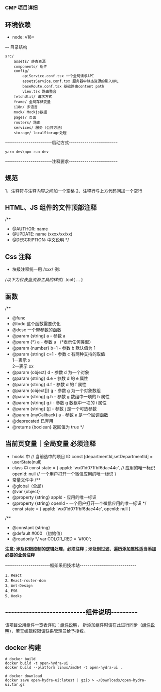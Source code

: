 ### CMP 项目详细

## 环境依赖

- node: v18+

-- 目录结构

```
src/
    assets/ 静态资源
    components/ 组件
    config/
        apiService.conf.tsx 一个全局请求API
        assetsService.conf.tsx 服务器中静态资源的引入URL
        baseRoute.conf.tsx 基础路由content path
        view.tsx 路由整合
    fetchUtil/ 请求方式
    frame/ 全局存储变量
    i18n/ 多语言
    mock/ Mockjs数据
    pages/ 页面
    routers/ 路由
    services/ 服务（公共方法）
    storage/ localStorage处理
```

------------------------启动方式-------------------------

```
yarn dev\npm run dev
```

------------------------注释要求-------------------------

## 规范

1、注释符与注释内容之间加一个空格
2、注释行与上方代码间加一个空行

## HTML、JS 组件的文件顶部注释

/\*\*

- @AUTHOR: name
- @UPDATE: name (xxxx/xx/xx)
- @DESCRIPTION: 中文说明
  \*/

## Css 注释

- 块级注释统一用 /_xxx_/
  例:

/_以下为仪表盘资源工具的样式_/
.tool{
...
}

## 函数

/\*\*

- @func
- @todo 这个函数需要优化
- @desc 一个带参数的函数
- @param {string} a - 参数 a
- @param {*} a - 参数 a （*表示任何类型）
- @param {number} b=1 - 参数 b 默认值为 1
- @param {string} c=1 - 参数 c 有两种支持的取值</br>1—表示 x</br>2—表示 xx
- @param {object} d - 参数 d 为一个对象
- @param {string} d.e - 参数 d 的 e 属性
- @param {string} d.f - 参数 d 的 f 属性
- @param {object[]} g - 参数 g 为一个对象数组
- @param {string} g.h - 参数 g 数组中一项的 h 属性
- @param {string} g.i - 参数 g 数组中一项的 i 属性
- @param {string} [j] - 参数 j 是一个可选参数
- @param {myCallback} a - 参数 a 是一个回调函数
- @deprecated 已弃用
- @returns {boolean} 返回值为 true
  \*/

## 当前页变量｜全局变量 必须注释

- hooks 中
  // 当前选中的项目 ID
  const [departmentId,setDepartmentId] = userState(null)
- class 中
  const state = {
  appId: 'wx01d071fbf6dac44c', // 应用的唯一标识
  openId: null // 一个用户打开一个微信应用的唯一标识
  }
- 常量文件中
  /\*\*
- @global（全局）
- @var {object}
- @property {string} appId - 应用的唯一标识
- @property {string} openId - 一个用户打开一个微信应用的唯一标识
  \*/
  const state = {
  appId: 'wx01d071fbf6dac44c',
  openId: null
  }

/\*\*

- @constant {string}
- @default #000 （初始值）
- @readonly
  \*/
  var COLOR_RED = '#f00';

**注意: 涉及权限控制的逻辑处理，必须注释；涉及到过滤、遍历添加属性适当添加必要的业务注释**

-----------------------框架采用技术站-----------------------------

```
1、React
2、React-router-dom
3、Ant-Design
4、ES6
5、Hooks
```

## ---------------------------组件说明---------

该项目公用组件一览表详见：[组件说明](https://zhc3o5gmf9.feishu.cn/wiki/wikcnobBK5P5Xt63Qyhs1Ke9Noh "组件说明")，
新添加组件时请在此进行同步（[组件说明](https://zhc3o5gmf9.feishu.cn/wiki/wikcnobBK5P5Xt63Qyhs1Ke9Noh "组件说明")），若无编辑权限请联系管理员给予授权。

## docker 构建

```shell
# docker build
docker build -t open-hydra-ui .
docker build --platform linux/amd64 -t open-hydra-ui . 

# docker download
docker save open-hydra-ui:latest | gzip > ~/Downloads/open-hydra-ui.tar.gz
```
